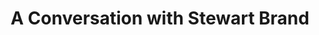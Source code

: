 ---
devconNum: 4
title: "A Conversation with Stewart Brand"
featured: false
description: "Stewart Brand has witnessed, and participated in, the birth of many movements. Some have run their course, some have expanded beyond all reckoning and some have resulted in civilization hacks so effective that we now take them completely for granted - long before Reddit or Gmail, we had The WELL; and long before TED talks we had The Mother of All Demos. We'll close out the frenzy of activity and innovation that is Devcon with an unscripted discussion of the challenges and potential of the Ethereum space in the context of past cultural and technological revolutions, with the well-earned wisdom and perspective of a career hacker sprinkled throughout."
speakers: "Stewart Brand"
bios: N/A
url: "https://www.youtube.com/embed/oLGZdLpHl1w"
day: "Day 3"
room: Spectrum
type: Panel
category: keynotes
---